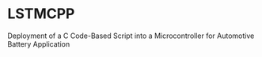 # LSTMCPP
Deployment of a C Code-Based Script into a Microcontroller for Automotive Battery Application
